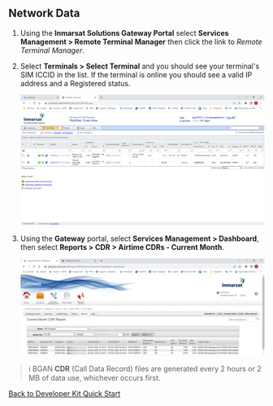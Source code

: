 ## Network Data

1. Using the **Inmarsat Solutions Gateway Portal** select
**Services Management > Remote Terminal Manager** then click
the link to *Remote Terminal Manager*.

1. Select **Terminals > Select Terminal** and you should see your terminal's
SIM ICCID in the list. If the terminal is online you should see a valid
IP address and a Registered status.

    ![Network Data](./media/network-data.png)

1. Using the **Gateway** portal, select **Services Management > Dashboard**,
then select **Reports > CDR > Airtime CDRs - Current Month**.

    ![CDR](./media/bgan-cdrs.png)

>:information_source: BGAN **CDR** (Call Data Record) files are generated every
2 hours or 2 MB of data use, whichever occurs first.

[Back to Developer Kit Quick Start](../README.md#Getting-Started)